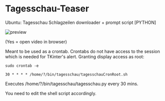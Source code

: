 # Tagesschau-Teaser
Ubuntu: Tagesschau Schlagzeilen downloader + prompt script [PYTHON]

![preview](https://i.imgur.com/0ZQtQ34.png)

(Yes = open video in browser)

Meant to be used as a crontab. Crontabs do not have access to the session which is needed for TKinter's alert. Granting display access as root:

	sudo crontab -e

	30 * * * * /home/?/bin/tagesschau/tagesschauCronRoot.sh
	
Executes /home/?/bin/tagesschau/tagesschau.py every 30 mins.

You need to edit the shell script accordingly.
